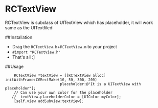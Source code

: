 RCTextView
==========

RCTextView is subclass of UITextView which has placeholder, it will work same as the UITextfiled

##Installation

 * Drag the `RCTextView.h`+`RCTextView.m` to your project
 * `#import "RCTextView.h"`
 * That's all :]
 
##Usage

```
    RCTextView *textView = [[RCTextView alloc] initWithFrame:CGRectMake(10, 50, 300, 200) 
					     placeholder:@"It is a UITextView with placeholder"];
    // Can use your own color for the placeholder
   //  textView.placeholderColor = [UIColor myColor];
    [self.view addSubview:textView];
    
```

